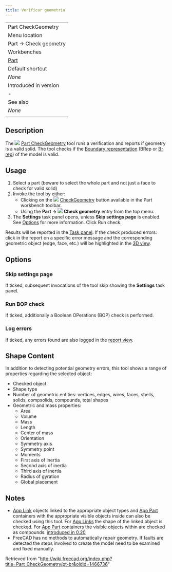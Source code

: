 ```yaml
---
title: Verificar geometria
---
```

|  |
| --- |
| Part CheckGeometry‏‎ |
| Menu location |
| Part → Check geometry |
| Workbenches |
| [Part](/Part_Workbench "Part Workbench") |
| Default shortcut |
| *None* |
| Introduced in version |
| - |
| See also |
| *None* |
|  |

## Description

The ![](/images/Part_CheckGeometry.svg) [Part CheckGeometry](/Part_CheckGeometry "Part CheckGeometry") tool runs a verification and reports if geometry is a valid solid. The tool checks if the [Boundary representation](https://en.wikipedia.org/wiki/Boundary_representation) (BRep or [B-rep](/Glossary#B "Glossary")) of the model is valid.

## Usage

1. Select a part (beware to select the whole part and not just a face to check for valid solid)
2. Invoke the tool by either:
   * Clicking on the ![](/images/Part_CheckGeometry.svg) [CheckGeometry](/Part_CheckGeometry "Part CheckGeometry") button available in the Part workbench toolbar.
   * Using the **Part → ![](/images/Part_CheckGeometry.svg) Check geometry** entry from the top menu.
3. The **Settings** task panel opens, unless **Skip settings page** is enabled. See [Options](#Options) for more information. Click Run check.

Results will be reported in the [Task panel](/Task_panel "Task panel"). If the check produced errors: click in the report on a specific error message and the corresponding geometric object (edge, face, etc.) will be highlighted in the [3D view](/3D_view "3D view").

## Options

### Skip settings page

If ticked, subsequent invocations of the tool skip showing the **Settings** task panel.

### Run BOP check

If ticked, additionally a Boolean OPerations (BOP) check is performed.

### Log errors

If ticked, any errors found are also logged in the [report view](/Report_view "Report view").

## Shape Content

In addition to detecting potential geometry errors, this tool shows a range of properties regarding the selected object:

* Checked object
* Shape type
* Number of geometric entities: vertices, edges, wires, faces, shells, solids, compsolids, compounds, total shapes
* Geometric and mass properties:
  + Area
  + Volume
  + Mass
  + Length
  + Center of mass
  + Orientation
  + Symmetry axis
  + Symmetry point
  + Moments
  + First axis of inertia
  + Second axis of inertia
  + Third axis of inertia
  + Radius of gyration
  + Global placement

## Notes

* [App Link](/App_Link "App Link") objects linked to the appropriate object types and [App Part](/App_Part "App Part") containers with the appropriate visible objects inside can also be checked using this tool. For [App Links](/App_Link "App Link") the shape of the linked object is checked. For [App Part](/App_Part "App Part") containers the visible objects within are checked as compounds. [introduced in 0.20](/Release_notes_0.20 "Release notes 0.20")
* FreeCAD has no methods to automatically repair geometry. If faults are detected the steps involved to create the model need to be examined and fixed manually.

Retrieved from "<http://wiki.freecad.org/index.php?title=Part_CheckGeometry/pt-br&oldid=1466736>"